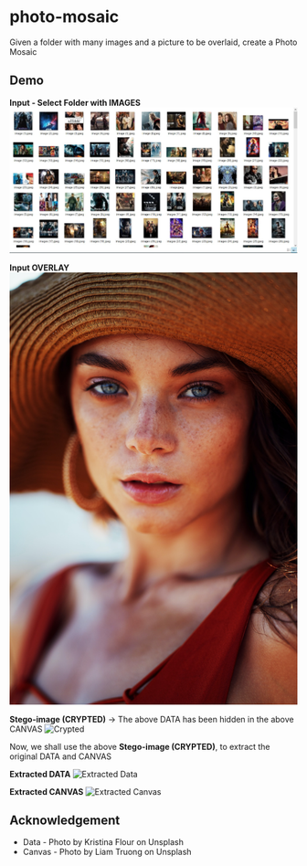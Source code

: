 # photo-mosaic
Given a folder with many images and a picture to be overlaid, create a Photo Mosaic

## Demo
**Input - Select Folder with IMAGES**
![Images](/images/Images.JPG)

**Input OVERLAY**
![Input Overlay](/images/Overlay.jpg)

**Stego-image (CRYPTED)** -> The above DATA has been hidden in the above CANVAS
![Crypted](/images/crypted.jpg)

Now, we shall use the above **Stego-image (CRYPTED)**, to extract the original DATA and CANVAS

**Extracted DATA**
![Extracted Data](/images/extracted_data.jpg)

**Extracted CANVAS**
![Extracted Canvas](/images/extracted_canvas.jpg)

## Acknowledgement
* Data - Photo by Kristina Flour on Unsplash
* Canvas - Photo by Liam Truong on Unsplash
